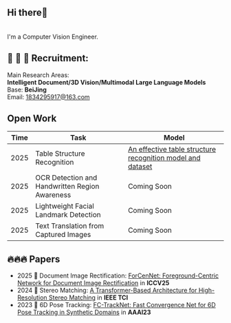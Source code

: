 ## Hi there👋

<br>I'm a Computer Vision Engineer.<br>  

## 📣 📣 📣 Recruitment:

Main Research Areas:   
**Intelligent Document/3D Vision/Multimodal Large Language Models**  
Base: **BeiJing**   
Email: 1834295917@163.com 

## Open Work
|Time                   | Task                 | Model      |
|---------------------- |----------------------|---------------|
|2025| Table Structure Recognition |[An effective table structure recognition model and dataset](https://github.com/caipeng328/wired_table_rec)|
|2025| OCR Detection and Handwritten Region Awareness | Coming Soon |
|2025| Lightweight Facial Landmark Detection | Coming Soon |
|2025| Text Translation from Captured Images | Coming Soon |



## 🔥🔥🔥 Papers
* 2025 🎉 Document Image Rectification: [ForCenNet: Foreground-Centric Network for Document Image Rectification]() in **ICCV25**
* 2024 🎉 Stereo Matching: [A Transformer-Based Architecture for High-Resolution Stereo Matching](https://ieeexplore.ieee.org/document/10387769) in **IEEE TCI**
* 2023 🎉 6D Pose Tracking: [FC-TrackNet: Fast Convergence Net for 6D Pose Tracking in Synthetic Domains](https://doi.org/10.1609/aaai.v37i13.27077) in **AAAI23**
